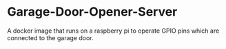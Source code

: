 # Garage-Door-Opener-Server
A docker image that runs on a raspberry pi to operate GPIO pins which are connected to the garage door.
